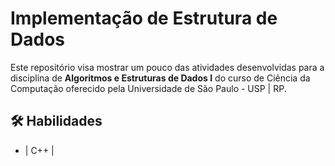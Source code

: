 
# Implementação de Estrutura de Dados 

Este repositório visa mostrar um pouco das atividades desenvolvidas para a disciplina de **Algoritmos e Estruturas de Dados I** do curso de Ciência da Computação oferecido pela Universidade de São Paulo - USP | RP.

## 🛠 Habilidades
- | C++ |  


